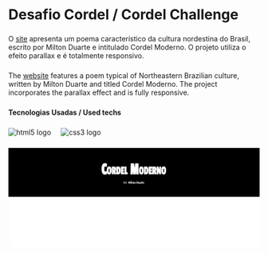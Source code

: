 <h1 align="left">Desafio Cordel / Cordel Challenge</h1>

###

<p align="left">O <a href="https://luizcarvalhosilva.github.io/projeto-cordel/">site</a> apresenta um poema característico da cultura nordestina do Brasil, escrito por Milton Duarte e intitulado Cordel Moderno. O projeto utiliza o efeito parallax e é totalmente responsivo.</p>

###

<p align="left">The <a href="https://luizcarvalhosilva.github.io/projeto-cordel/">website</a> features a poem typical of Northeastern Brazilian culture, written by Milton Duarte and titled Cordel Moderno. The project incorporates the parallax effect and is fully responsive.</p>

###

<h4 align="left">Tecnologias Usadas / Used techs</h4>

###

<div align="left">
  <img src="https://cdn.jsdelivr.net/gh/devicons/devicon/icons/html5/html5-original.svg" height="40" alt="html5 logo"  />
  <img width="12" />
  <img src="https://cdn.jsdelivr.net/gh/devicons/devicon/icons/css3/css3-original.svg" height="40" alt="css3 logo"  />
</div>

###

<div align="center">
  <img height="200" src="https://github.com/luizcarvalhosilva/projeto-cordel/blob/main/imagens/cordel-challenge-face.jpg"  />
</div>

###
